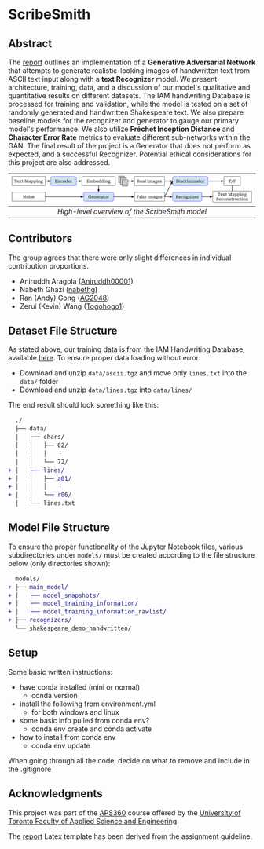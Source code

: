 # ScribeSmith

## Abstract

The [report](docs/report/report.pdf) outlines an implementation of a **Generative Adversarial Network** that attempts to generate realistic-looking images of handwritten text from ASCII text input along with a **text Recognizer** model. We present architecture, training, data, and a discussion of our model's qualitative and quantitative results on different datasets. The IAM handwriting Database is processed for training and validation, while the model is tested on a set of randomly generated and handwritten Shakespeare text. We also prepare baseline models for the recognizer and generator to gauge our primary model's performance. We also utilize **Fréchet Inception Distance** and **Character Error Rate** metrics to evaluate different sub-networks within the GAN. The final result of the project is a Generator that does not perform as expected, and a successful Recognizer. Potential ethical considerations for this project are also addressed.

| ![high-lvl-overview.png](docs/report/Figs/high-lvl-overview.png) |
|:--:|
| *High-level overview of the ScribeSmith model* |

## Contributors

The group agrees that there were only slight differences in individual contribution proportions.

- Aniruddh Aragola ([Aniruddh00001](https://github.com/Aniruddh00001))
- Nabeth Ghazi ([nabethg](https://github.com/nabethg))
- Ran (Andy) Gong ([AG2048](https://github.com/AG2048))
- Zerui (Kevin) Wang ([Togohogo1](https://github.com/Togohogo1))

## Dataset File Structure

As stated above, our training data is from the IAM Handwriting Database, available [here](https://fki.tic.heia-fr.ch/databases/download-the-iam-handwriting-database). To ensure proper data loading without error:

- Download and unzip `data/ascii.tgz` and move only `lines.txt` into the `data/` folder
- Download and unzip `data/lines.tgz` into `data/lines/`

The end result should look something like this:

```diff
  ./
  ├── data/
  │   ├── chars/
  │   │   ├── 02/
  │   │   │   ⋮
  │   │   └── 72/
+ │   ├── lines/
+ │   │   ├── a01/
+ │   │   │   ⋮
+ │   │   └── r06/
  │   └── lines.txt
```

## Model File Structure

To ensure the proper functionality of the Jupyter Notebook files, various subdirectories under `models/` must be created according to the file structure below (only directories shown):

```diff
  models/
+ ├── main_model/
+ │   ├── model_snapshots/
+ │   ├── model_training_information/
+ │   └── model_training_information_rawlist/
+ ├── recognizers/
  └── shakespeare_demo_handwritten/
```

## Setup

Some basic written instructions:

- have conda installed (mini or normal)
  - conda version
- install the following from environment.yml
  - for both windows and linux
- some basic info pulled from conda env?
  - conda env create and conda activate
- how to install from conda env
  - conda env update

When going through all the code, decide on what to remove and include in the .gitignore

## Acknowledgments

This project was part of the [APS360](https://engineering.calendar.utoronto.ca/course/aps360h1) course offered by the [University of Toronto Faculty of Applied Science and Engineering](https://www.engineering.utoronto.ca/).

The [report](docs/report) Latex template has been derived from the assignment guideline.
